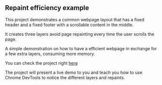 ## Repaint efficiency example

This project demonstrates a common webpage layout that has a fixed header and a fixed footer with a scrollable content in the middle.

It creates three layers avoid page repainting every time the user scrolls the page.

A simple demonstration on how to have a efficient webpage in exchange for a few extra layers, consuming more memory.

You can check the project right [here](https://repaint-efficiency-example.vercel.app/)

The project will present a live demo to you and teach you how to use Chrome DevTools to notice the different layers and repaints.
